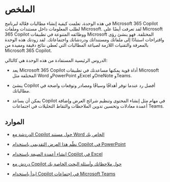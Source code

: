 # الملخص

في هذه الوحدة، تعلمت كيفية إنشاء مطالبات فعّالة لبرنامج Microsoft 365 Copilot لطلب المعلومات داخل مستندات وملفات Microsoft. لقد تعرفت أيضًا على Microsoft 365 Copilot ووظائفه المتنوعة في تطبيقات Microsoft المختلفة. فهو ينشئ رؤى واقتراحات استنادًا إلى ملفاتك ومستنداتك ودردشاتك واجتماعاتك. لقد زودتك هذه الوحدة بالمعرفة والتقنيات اللازمة لصياغة المطالبات التي تُعطي نتائج دقيقة ومفيدة من Microsoft 365 Copilot.

الدروس الرئيسية المستفادة من هذه الوحدة هي كالتالي:

- يعد Microsoft 365 Copilot أداة قوية يمكنها مساعدتك في تطبيقات Microsoft المختلفة مثل Word وPowerPoint وExcel وOneNote وTeams.

- ينشئ Copilot أفضل رد عندما توفر أهدافًا وسياقًا ومصادر وتوقعات واضحة في مطالباتك.

- يمكن أن يساعد Copilot في مهام مثل إنشاء المحتوى وتنظيم شرائح العرض وإضافة أعمدة معادلات وتحسين تدوين الملاحظات والتقاط التحليلات في اجتماعات Teams.

## الموارد

- [الدردشة مع Copilot حول مستند Word الخاص بك](https://support.microsoft.com/office/chat-with-copilot-about-your-word-document-4482c688-a495-4571-bfcd-4a9fc6608090)

- [نظّم هذا العرض التقديمي باستخدام Copilot في PowerPoint](https://support.microsoft.com/office/organize-this-presentation-with-copilot-in-powerpoint-a207eea3-7a56-4225-88f1-54dd37cdcf6a)

- [إنشاء أعمدة الصيغة باستخدام Copilot في Excel](https://support.microsoft.com/office/generate-formula-columns-with-copilot-in-excel-d866d926-9791-4e5f-be2a-c6dd9e587a47)

- [دردش مع Copilot حول ملاحظاتك وأسئلة البحث الخاصة بك](https://support.microsoft.com/office/chat-with-copilot-about-your-notes-and-research-questions-8be75b91-d4d3-461e-af9a-fadfe208b589)

- [ابدأ باستخدام Copilot في اجتماعات Microsoft Teams](https://support.microsoft.com/office/get-started-with-copilot-in-microsoft-teams-meetings-0bf9dd3c-96f7-44e2-8bb8-790bedf066b1)
